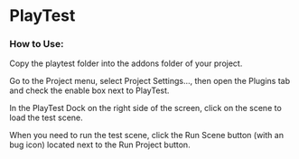 # PlayTest

### How to Use:

Copy the playtest folder into the addons folder of your project.

Go to the Project menu, select Project Settings…, then open the Plugins tab and check the enable box next to PlayTest.

In the PlayTest Dock on the right side of the screen, click on the scene to load the test scene.

When you need to run the test scene, click the Run Scene button  (with an bug icon)  located next to the Run Project button.
